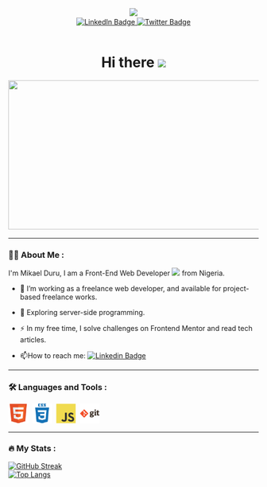 <div id="header" align="center">
  <!-- Coding from home gif -->
  <img src="https://media.giphy.com/media/M9gbBd9nbDrOTu1Mqx/giphy.gif" width="100"/>
  
  <!-- Social links -->
  <div id="badges">
  <a href="my-linkedin-URL">
    <img src="https://img.shields.io/badge/LinkedIn-blue?style=for-the-badge&logo=linkedin&logoColor=white" alt="LinkedIn Badge"/>
  </a>
  <a href="https://twitter.com/MikaelDuru">
    <img src="https://img.shields.io/badge/Twitter-blue?style=for-the-badge&logo=twitter&logoColor=white" alt="Twitter Badge"/>
  </a>
  </div>
  
  <!-- Profile visitor counter -->
  <img src="https://komarev.com/ghpvc/?username=Mikael-duru&style=flat-square&color=blue" alt=""/>
  
  <!-- Hand waving gif -->
  <h1>
  Hi there
  <img src="https://media.giphy.com/media/hvRJCLFzcasrR4ia7z/giphy.gif" width="30px"/>
  </h1>
</div>


<div align="center">
  <img src="https://media.giphy.com/media/dWesBcTLavkZuG35MI/giphy.gif" width="600" height="300"/>
</div>

---

### :man_technologist: About Me :
I'm Mikael Duru, I am a Front-End Web Developer <img src="https://media.giphy.com/media/WUlplcMpOCEmTGBtBW/giphy.gif" width="30"> from Nigeria.
- :telescope: I’m working as a freelance web developer, and available for project-based freelance works.

- :seedling: Exploring server-side programming.

- :zap: In my free time, I solve challenges on Frontend Mentor and read tech articles.

- :mailbox:How to reach me: [![Linkedin Badge](https://img.shields.io/badge/Twitter-blue?style=for-the-badge&logo=twitter&logoColor=white)](https://twitter.com/MikaelDuru)

---

### :hammer_and_wrench: Languages and Tools :
<div>
  <img src="https://github.com/devicons/devicon/blob/master/icons/html5/html5-original.svg" title="HTML5" alt="HTML" width="40" height="40"/>&nbsp;
  <img src="https://github.com/devicons/devicon/blob/master/icons/css3/css3-plain-wordmark.svg"  title="CSS3" alt="CSS" width="40" height="40"/>&nbsp;
  <img src="https://github.com/devicons/devicon/blob/master/icons/javascript/javascript-original.svg" title="JavaScript" alt="JavaScript" width="40" height="40"/>&nbsp;
  <img src="https://github.com/devicons/devicon/blob/master/icons/git/git-original-wordmark.svg" title="Git" alt="Git" width="40" height="40"/>
</div>

---

### :fire: My Stats :
[![GitHub Streak](http://github-readme-streak-stats.herokuapp.com?user=Mikael-duru&theme=dark&background=000000)](https://git.io/streak-stats) <br>
[![Top Langs](https://github-readme-stats.vercel.app/api/top-langs/?username=Mikael-duru&layout=compact&theme=vision-friendly-dark)](https://github.com/anuraghazra/github-readme-stats)
